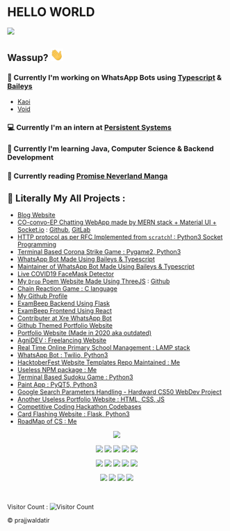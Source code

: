 # HELLO WORLD
<img src="https://media1.tenor.com/images/51e99cb402bc25786d4862f4bbc4135f/tenor.gif?itemid=19733803" width="600">

## Wassup? <img src="./assets/wave.gif" width="30px">

### 🤖 Currently I'm working on WhatsApp Bots using [Typescript](https://github.com/Microsoft/TypeScript) & [Baileys](https://github.com/adiwajshing/Baileys)
- [Kaoi](https://github.com/PrajjwalDatir/Kaoi)
- [Void](https://github.com/Synthesized-Infinity/Whatsapp-Botto-Void) 

### 💻 Currently I'm an intern at [Persistent Systems](https://www.persistent.com/)

### 🚀 Currently I'm learning Java, Computer Science & Backend Development

### 📖 Currently reading [Promise Neverland Manga](https://promisedneverland.com/manga-en/the-promised-neverland-chapter-1/)

## 👾 Literally My All Projects :
- [Blog Website](https://datir.netlify.app/)
- [CO-convo-EP Chatting WebApp made by MERN stack + Material UI + Socket.io](https://github.com/PrajjwalDatir/CO-convo-EP) : [Github](https://github.com/PrajjwalDatir/CO-convo-EP), [GitLab](https://gitlab.com/prajjwaldatir/CO-convo-EP)
- [HTTP protocol as per RFC Implemented from `scratch`! : Python3 Socket Programming](https://github.com/PrajjwalDatir/HTTP-Prajjwal)
- [Terminal Based Corona Strike Game : Pygame2, Python3](https://github.com/PrajjwalDatir/CoronaStrike)
- [WhatsApp Bot Made Using Baileys & Typescript](https://github.com/PrajjwalDatir/Kaoi)
- [Maintainer of WhatsApp Bot Made Using Baileys & Typescript](https://github.com/PrajjwalDatir/Whatsapp-Botto-Void)
- [Live COVID19 FaceMask Detector ](https://github.com/PrajjwalDatir/Live-COVID19-Face-Mask-detector)
- [My `Drop` Poem Website Made Using ThreeJS](https://three-js-prajjwal.vercel.app/) : [Github](https://github.com/PrajjwalDatir/threeJS-PoemDrop)
- [Chain Reaction Game : C language](https://github.com/PrajjwalDatir/Chain-Reaction-Game)
- [My Github Profile](https://github.com/PrajjwalDatir/PrajjwalDatir)
- [ExamBeep Backend Using Flask](https://github.com/PrajjwalDatir/Exam_Beep_Backend)
- [ExamBeep Frontend Using React](https://github.com/PrajjwalDatir/Exam_Beep_Frontend)
- [Contributer at Xre WhatsApp Bot](https://github.com/Synthesized-Infinity/Whatsapp-Botto-Xre)
- [Github Themed Portfolio Website](https://prajjwaldatir.github.io/PersonalWebsite/)
- [Portfolio Website (Made in 2020 aka outdated)](https://prajjwal.netlify.app/)
- [AgniDEV : Freelancing Website](https://prajjwaldatir.github.io/AgniDEV/)
- [Real Time Online Primary School Management : LAMP stack](https://github.com/PrajjwalDatir/Primary-School-Management-System)
- [WhatsApp Bot : Twilio, Python3](https://github.com/PrajjwalDatir/A.V.E.WhatsApp-bot)
- [HacktoberFest Website Templates Repo Maintained : Me](https://github.com/PrajjwalDatir/WebsiteTemplates)
- [Useless NPM package : Me](https://github.com/PrajjwalDatir/NPM-releases-by-me)
- [Terminal Based Sudoku Game : Python3](https://github.com/PrajjwalDatir/basicSudoku)
- [Paint App : PyQT5, Python3](https://github.com/PrajjwalDatir/PaintPyQT5)
- [Google Search Parameters Handling - Hardward CS50 WebDev Project](https://prajjwaldatir.github.io/Harvard-Projects/)
- [Another Useless Portfolio Website : HTML, CSS, JS](https://github.com/PrajjwalDatir/project0)
- [Competitive Coding Hackathon Codebases](https://github.com/PrajjwalDatir/Hackathon2020)
- [Card Flashing Website : Flask, Python3](https://github.com/PrajjwalDatir/WebApp)
- [RoadMap of CS : Me](https://github.com/PrajjwalDatir/RoadMap-to-Mastery)

<!-- Stats Dashboard -->
<p align = "center">
  <img src = "https://github-readme-stats.vercel.app/api?username=PrajjwalDatir&show_icons=true&theme=radical&line_height=40&count_private=true&cache_seconds=1800&title_color=red&include_all_commits=true">
  
</p>

<p align="center">
<!-- ReactJS -->
<img src="https://img.shields.io/badge/react%20-%2320232a.svg?&style=for-the-badge&logo=react&logoColor=%2361DAFB"/>
<!-- Flask -->
<img src="https://img.shields.io/badge/flask%20-%23000.svg?&style=for-the-badge&logo=flask&logoColor=white"/>
<!-- MongoDB -->
<img src ="https://img.shields.io/badge/MongoDB-%234ea94b.svg?&style=for-the-badge&logo=mongodb&logoColor=white"/>
<!-- ExpressJS -->
<img src="https://img.shields.io/badge/express.js%20-%23404d59.svg?&style=for-the-badge"/>
<!-- NodeJS -->
<img src="https://img.shields.io/badge/node.js%20-%2343853D.svg?&style=for-the-badge&logo=node.js&logoColor=white"/>
</p>

<p align="center">
<!-- TS -->
<img src="https://img.shields.io/badge/typescript%20-%23007ACC.svg?&style=for-the-badge&logo=typescript&logoColor=white"/>
<!-- JS -->
<img src="https://img.shields.io/badge/javascript%20-%23323330.svg?&style=for-the-badge&logo=javascript&logoColor=%23F7DF1E"/>
<!-- Python3 -->
<img src="https://img.shields.io/badge/python%20-%2314354C.svg?&style=for-the-badge&logo=python&logoColor=white"/>
<!-- C -->
<img src="https://img.shields.io/badge/c%20-%2300599C.svg?&style=for-the-badge&logo=c&logoColor=white"/>
<!-- Shell script -->
<img src="https://img.shields.io/badge/shell_script%20-%23121011.svg?&style=for-the-badge&logo=gnu-bash&logoColor=white"/>
</p>

<p align="center">
<!-- Blender -->
<img src="https://img.shields.io/badge/blender%20-%23F5792A.svg?&style=for-the-badge&logo=blender&logoColor=white"/>
<!-- Git -->
<img src="https://img.shields.io/badge/git%20-%23F05033.svg?&style=for-the-badge&logo=git&logoColor=white"/>
<!-- Heroku -->
<img src="https://img.shields.io/badge/heroku%20-%23430098.svg?&style=for-the-badge&logo=heroku&logoColor=white"/>
<!-- Docker -->
<img src="https://img.shields.io/badge/docker%20-%230db7ed.svg?&style=for-the-badge&logo=docker&logoColor=white"/>

</p>

</br></br>
Visitor Count : ![Visitor Count](https://profile-counter.glitch.me/{Prajjwaldatir}/count.svg)

:copyright: prajjwaldatir
